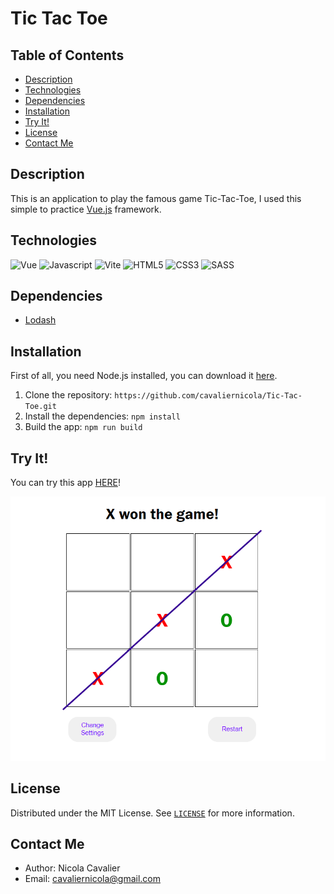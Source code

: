 # Tic Tac Toe

## Table of Contents
* [Description](#description)
* [Technologies](#technlogies)
* [Dependencies](#dependencies)
* [Installation](#installation)
* [Try It!](#try-it)
* [License](#license)
* [Contact Me](#contact-me)

## Description
This is an application to play the famous game Tic-Tac-Toe, I used this simple to practice [Vue.js](https://vuejs.org/) framework.

## Technologies
![Vue](https://img.shields.io/badge/vue.js-%2320232a.svg?style=for-the-badge&logo=vue.js&logoColor=%green) ![Javascript](https://img.shields.io/badge/JavaScript-323330?style=for-the-badge&logo=javascript&logoColor=F7DF1E) ![Vite](https://img.shields.io/badge/Vite-%2320232a.svg?style=for-the-badge&logo=vite&logoColor=%2361DAFB)
![HTML5](https://img.shields.io/badge/html5-%23E34F26.svg?style=for-the-badge&logo=html5&logoColor=white) ![CSS3](https://img.shields.io/badge/css3-%231572B6.svg?style=for-the-badge&logo=css3&logoColor=white) ![SASS](https://img.shields.io/badge/SASS-hotpink.svg?style=for-the-badge&logo=SASS&logoColor=white)

## Dependencies
* [Lodash](https://lodash.com/)

## Installation
First of all, you need Node.js installed, you can download it [here](https://nodejs.org/it/download/).

1. Clone the repository: `https://github.com/cavaliernicola/Tic-Tac-Toe.git`
1. Install the dependencies: `npm install`
1. Build the app: `npm run build`

## Try It!
You can try this app [HERE](enchanting-arithmetic-e034c1.netlify.app)!

![App Preview](src/assets/showcase.png)

## License
Distributed under the MIT License. See [`LICENSE`](LICENSE) for more information.

## Contact Me
* Author: Nicola Cavalier 
* Email: cavaliernicola@gmail.com
